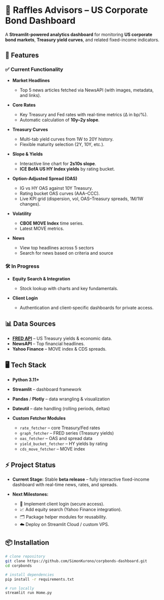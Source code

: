 # 🏦 Raffles Advisors – US Corporate Bond Dashboard

A **Streamlit-powered analytics dashboard** for monitoring **US corporate bond markets**, **Treasury yield curves**, and related fixed-income indicators.


## 🚀 Features

### ✅ Current Functionality

* **Market Headlines**

  * Top 5 news articles fetched via NewsAPI (with images, metadata, and links).
* **Core Rates**

  * Key Treasury and Fed rates with real-time metrics (Δ in bp/%).
  * Automatic calculation of **10y–2y slope**.
* **Treasury Curves**

  * Multi-tab yield curves from 1W to 20Y history.
  * Flexible maturity selection (2Y, 10Y, etc.).
* **Slope & Yields**

  * Interactive line chart for **2s10s slope**.
  * **ICE BofA US HY Index yields** by rating bucket.
* **Option-Adjusted Spread (OAS)**

  * IG vs HY OAS against 10Y Treasury.
  * Rating bucket OAS curves (AAA–CCC).
  * Live KPI grid (dispersion, vol, OAS–Treasury spreads, 1M/1W changes).
* **Volatility**

  * **CBOE MOVE Index** time series.
  * Latest MOVE metrics.

* **News**

  * View top headlines across 5 sectors
  * Search for news based on criteria and source
 

 

### 🛠️ In Progress

* **Equity Search & Integration**

  * Stock lookup with charts and key fundamentals.
* **Client Login**

  * Authentication and client-specific dashboards for private access.



## 📊 Data Sources

* **[FRED API](https://fred.stlouisfed.org/)** – US Treasury yields & economic data.
* **NewsAPI** – Top financial headlines.
* **Yahoo Finance** – MOVE index & CDS spreads.



## 🖥️ Tech Stack

* **Python 3.11+**
* **Streamlit** – dashboard framework
* **Pandas** / **Plotly** – data wrangling & visualization
* **Dateutil** – date handling (rolling periods, deltas)
* **Custom Fetcher Modules**

  * `rate_fetcher` – core Treasury/Fed rates
  * `graph_fetcher` – FRED series (Treasury yields)
  * `oas_fetcher` – OAS and spread data
  * `yield_bucket_fetcher` – HY yields by rating
  * `cds_move_fetcher` – MOVE index



## ⚡ Project Status

* **Current Stage:**
  Stable **beta release** – fully interactive fixed-income dashboard with real-time news, rates, and spreads.

* **Next Milestones:**

  * 🔐 Implement client login (secure access).
  * 📈 Add equity search (Yahoo Finance integration).
  * 🗂️ Package helper modules for reusability.
  * ☁️ Deploy on Streamlit Cloud / custom VPS.



## 📦 Installation

```bash
# clone repository
git clone https://github.com/SimonKurono/corpbonds-dashboard.git
cd corpbonds

# install dependencies
pip install -r requirements.txt

# run locally
streamlit run Home.py
```


